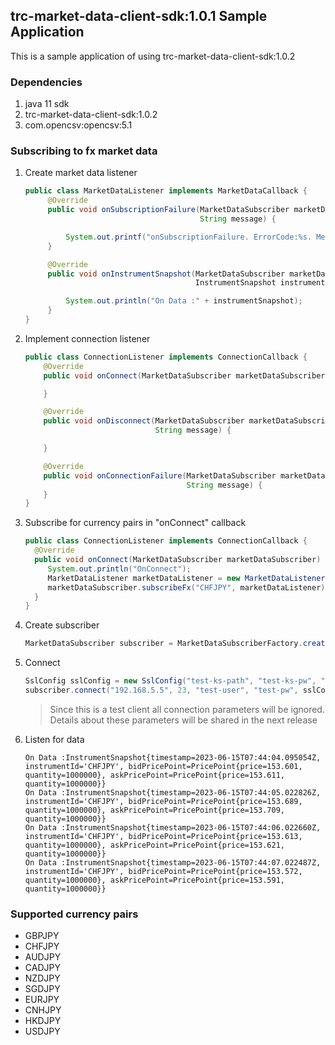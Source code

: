 ## trc-market-data-client-sdk:1.0.1 Sample Application

This is a sample application of using trc-market-data-client-sdk:1.0.2

### Dependencies

1. java 11 sdk
2. trc-market-data-client-sdk:1.0.2
3. com.opencsv:opencsv:5.1

### Subscribing to fx market data

1. Create market data listener

   ```java
   public class MarketDataListener implements MarketDataCallback {
        @Override
        public void onSubscriptionFailure(MarketDataSubscriber marketDataSubscriber, SubscriptionError subscriptionError,
                                          String message) {

            System.out.printf("onSubscriptionFailure. ErrorCode:%s. Message:%s", subscriptionError, message);
        }

        @Override
        public void onInstrumentSnapshot(MarketDataSubscriber marketDataSubscriber,
                                         InstrumentSnapshot instrumentSnapshot) {

            System.out.println("On Data :" + instrumentSnapshot);
        }
   }
   ```

<div style="page-break-after: always;"></div>

2. Implement connection listener

   ```java
   public class ConnectionListener implements ConnectionCallback {
       @Override
       public void onConnect(MarketDataSubscriber marketDataSubscriber) {

       }

       @Override
       public void onDisconnect(MarketDataSubscriber marketDataSubscriber, ConnectionError connectionError,
                                String message) {

       }

       @Override
       public void onConnectionFailure(MarketDataSubscriber marketDataSubscriber, ConnectionError connectionError,
                                       String message) {
       }
   }
   ```

3. Subscribe for currency pairs in "onConnect" callback
   ```java
   public class ConnectionListener implements ConnectionCallback {
     @Override
     public void onConnect(MarketDataSubscriber marketDataSubscriber) {
        System.out.println("OnConnect");
        MarketDataListener marketDataListener = new MarketDataListener();
        marketDataSubscriber.subscribeFx("CHFJPY", marketDataListener);
     }
   }
   ```
4. Create subscriber

   ```java
   MarketDataSubscriber subscriber = MarketDataSubscriberFactory.createSubscriber();

   ```

<div style="page-break-after: always;"></div>

5. Connect
   ```java
   SslConfig sslConfig = new SslConfig("test-ks-path", "test-ks-pw", "test-ts-path", "test-ts-pw");
   subscriber.connect("192.168.5.5", 23, "test-user", "test-pw", sslConfig, connectionListener);
   ```
   > Since this is a test client all connection parameters will be ignored. Details about these parameters will be shared in the next release
6. Listen for data
   ```
   On Data :InstrumentSnapshot{timestamp=2023-06-15T07:44:04.095054Z, instrumentId='CHFJPY', bidPricePoint=PricePoint{price=153.601, quantity=1000000}, askPricePoint=PricePoint{price=153.611, quantity=1000000}}
   On Data :InstrumentSnapshot{timestamp=2023-06-15T07:44:05.022826Z, instrumentId='CHFJPY', bidPricePoint=PricePoint{price=153.689, quantity=1000000}, askPricePoint=PricePoint{price=153.709, quantity=1000000}}
   On Data :InstrumentSnapshot{timestamp=2023-06-15T07:44:06.022660Z, instrumentId='CHFJPY', bidPricePoint=PricePoint{price=153.613, quantity=1000000}, askPricePoint=PricePoint{price=153.621, quantity=1000000}}
   On Data :InstrumentSnapshot{timestamp=2023-06-15T07:44:07.022487Z, instrumentId='CHFJPY', bidPricePoint=PricePoint{price=153.572, quantity=1000000}, askPricePoint=PricePoint{price=153.591, quantity=1000000}}
   ```

### Supported currency pairs

- GBPJPY
- CHFJPY
- AUDJPY
- CADJPY
- NZDJPY
- SGDJPY
- EURJPY
- CNHJPY
- HKDJPY
- USDJPY
